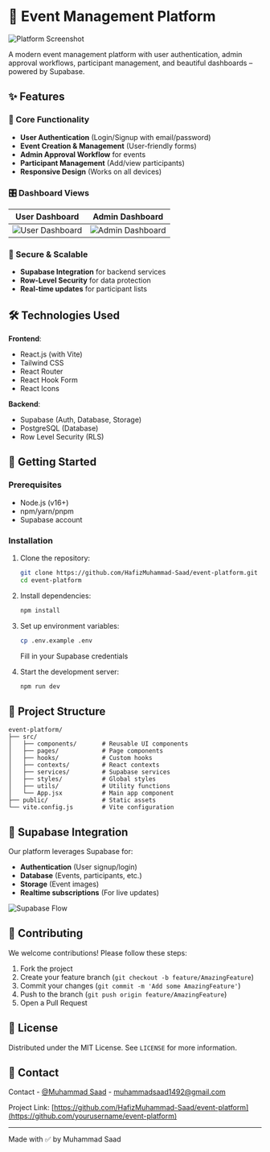 # 🎉 Event Management Platform

![Platform Screenshot](https://via.placeholder.com/800x400?text=Event+Management+Platform+Screenshot)

A modern event management platform with user authentication, admin approval workflows, participant management, and beautiful dashboards – powered by Supabase.

## ✨ Features

### 🚀 Core Functionality
- **User Authentication** (Login/Signup with email/password)
- **Event Creation & Management** (User-friendly forms)
- **Admin Approval Workflow** for events
- **Participant Management** (Add/view participants)
- **Responsive Design** (Works on all devices)

### 🎛 Dashboard Views
| User Dashboard | Admin Dashboard |
|----------------|-----------------|
| ![User Dashboard](https://via.placeholder.com/400x200?text=User+Dashboard) | ![Admin Dashboard](https://via.placeholder.com/400x200?text=Admin+Dashboard) |

### 🔐 Secure & Scalable
- **Supabase Integration** for backend services
- **Row-Level Security** for data protection
- **Real-time updates** for participant lists

## 🛠 Technologies Used

**Frontend**:
- React.js (with Vite)
- Tailwind CSS
- React Router
- React Hook Form
- React Icons

**Backend**:
- Supabase (Auth, Database, Storage)
- PostgreSQL (Database)
- Row Level Security (RLS)

## 🚀 Getting Started

### Prerequisites
- Node.js (v16+)
- npm/yarn/pnpm
- Supabase account

### Installation
1. Clone the repository:
   ```bash
   git clone https://github.com/HafizMuhammad-Saad/event-platform.git
   cd event-platform
   ```

2. Install dependencies:
   ```bash
   npm install
   ```

3. Set up environment variables:
   ```bash
   cp .env.example .env
   ```
   Fill in your Supabase credentials

4. Start the development server:
   ```bash
   npm run dev
   ```

## 📂 Project Structure

```
event-platform/
├── src/
│   ├── components/       # Reusable UI components
│   ├── pages/            # Page components
│   ├── hooks/            # Custom hooks
│   ├── contexts/         # React contexts
│   ├── services/         # Supabase services
│   ├── styles/           # Global styles
│   ├── utils/            # Utility functions
│   └── App.jsx           # Main app component
├── public/               # Static assets
└── vite.config.js        # Vite configuration
```

## 🔗 Supabase Integration

Our platform leverages Supabase for:
- **Authentication** (User signup/login)
- **Database** (Events, participants, etc.)
- **Storage** (Event images)
- **Realtime subscriptions** (For live updates)

![Supabase Flow](https://via.placeholder.com/600x300?text=Supabase+Integration+Diagram)


## 🤝 Contributing

We welcome contributions! Please follow these steps:
1. Fork the project
2. Create your feature branch (`git checkout -b feature/AmazingFeature`)
3. Commit your changes (`git commit -m 'Add some AmazingFeature'`)
4. Push to the branch (`git push origin feature/AmazingFeature`)
5. Open a Pull Request

## 📄 License

Distributed under the MIT License. See `LICENSE` for more information.

## 📧 Contact

Contact - [@Muhammad Saad](https://www.linkedin.com/in/hafiz-muhammad-saad-a959272b6/) - muhammadsaad1492@gmail.com

Project Link: [https://github.com/HafizMuhammad-Saad/event-platform](https://github.com/yourusername/event-platform)

---

Made with ✅ by Muhammad Saad
